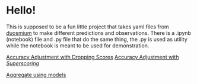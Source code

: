 # Hello!

This is supposed to be a fun little project that takes yaml files from [duosmium](https://github.com/Duosmium/duosmium) to make different predictions and observations.
There is a .ipynb (notebook) file and .py file that do the same thing, the .py is used as utility while the notebook is meant to be used for demonstration. 

[Accuracy Adjustment with Dropping Scores](demos/drops.ipynb)
[Accuracy Adjustment with *Superscoring*](demos/superscore.ipynb)

[Aggregate using models](demos/tournament.ipynb)

